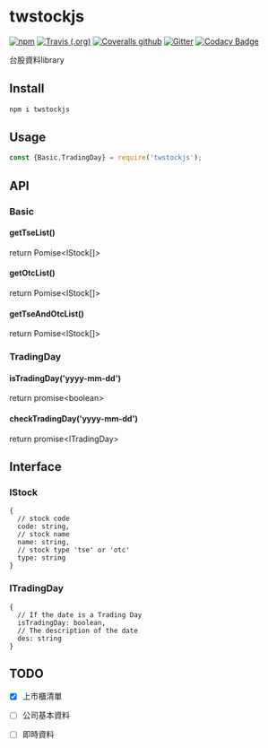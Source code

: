 # twstockjs

[![npm](https://img.shields.io/npm/v/twstockjs)](https://www.npmjs.com/package/twstockjs)
[![Travis (.org)](https://img.shields.io/travis/bigtongue5566/twstockjs)](https://travis-ci.org/bigtongue5566/twstockjs)
[![Coveralls github](https://img.shields.io/coveralls/github/bigtongue5566/twstockjs)](https://coveralls.io/github/bigtongue5566/twstockjs)
[![Gitter](https://img.shields.io/gitter/room/bigtongue5566/twstockjs)](https://gitter.im/twstockjs/community)
[![Codacy Badge](https://api.codacy.com/project/badge/Grade/8075958aa3b64d849ed4ea54321bb524)](https://www.codacy.com/manual/bigtongue5566/twstockjs?utm_source=github.com&amp;utm_medium=referral&amp;utm_content=bigtongue5566/twstockjs&amp;utm_campaign=Badge_Grade)

台股資料library

## Install

```bash
npm i twstockjs
```

## Usage

```javascript
const {Basic,TradingDay} = require('twstockjs');
```

## API

### Basic

#### getTseList()

return Pomise\<IStock[]\>

#### getOtcList()

return Pomise\<IStock[]\>

#### getTseAndOtcList()

return Pomise\<IStock[]\>

### TradingDay

#### isTradingDay('yyyy-mm-dd')

return promise\<boolean\>

#### checkTradingDay('yyyy-mm-dd')

return promise\<ITradingDay\>

## Interface

### IStock

```
{
  // stock code
  code: string,
  // stock name
  name: string,
  // stock type 'tse' or 'otc'
  type: string
}
```

### ITradingDay

```
{
  // If the date is a Trading Day
  isTradingDay: boolean,
  // The description of the date
  des: string
}
```

## TODO

- [x] 上市櫃清單

- [ ] 公司基本資料

- [ ] 即時資料
